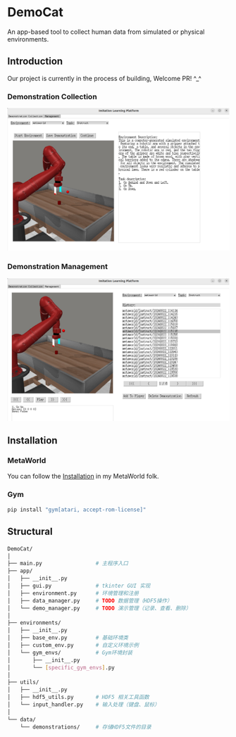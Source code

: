 # DemoCat
An app-based tool to collect human data from simulated or physical environments.

## Introduction

Our project is currently in the process of building, Welcome PR! ^_^

### Demonstration Collection

![collection](assets/demonstration.png)

### Demonstration Management

![management](assets/manager.png)

## Installation

### MetaWorld

You can follow the [Installation](https://github.com/AoqunJin/Metaworld) in my MetaWorld folk.

### Gym

```bash
pip install "gym[atari, accept-rom-license]"
```

## Structural
```bash
DemoCat/
│
├── main.py                 # 主程序入口
├── app/
│   ├── __init__.py
│   ├── gui.py              # tkinter GUI 实现
│   ├── environment.py      # 环境管理和注册
│   ├── data_manager.py     # TODO 数据管理（HDF5操作）
│   └── demo_manager.py     # TODO 演示管理（记录、查看、删除）
│
├── environments/
│   ├── __init__.py
│   ├── base_env.py         # 基础环境类
│   ├── custom_env.py       # 自定义环境示例
│   └── gym_envs/           # Gym环境封装
│       ├── __init__.py
│       └── [specific_gym_envs].py
│
├── utils/
│   ├── __init__.py
│   ├── hdf5_utils.py       # HDF5 相关工具函数
│   └── input_handler.py    # 输入处理（键盘、鼠标）
│
└── data/
    └── demonstrations/     # 存储HDF5文件的目录
```
